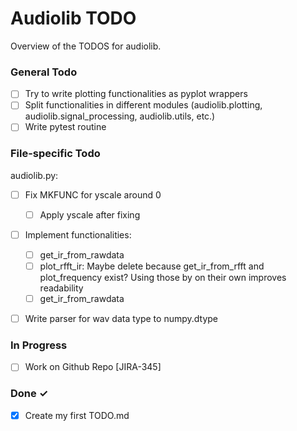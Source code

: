 # Audiolib TODO

Overview of the TODOS for audiolib.

### General Todo

- [ ] Try to write plotting functionalities as pyplot wrappers
- [ ] Split functionalities in different modules
  (audiolib.plotting, audiolib.signal_processing, audiolib.utils, etc.)
- [ ] Write pytest routine

### File-specific Todo

audiolib.py:
- [ ] Fix MKFUNC for yscale around 0
  - [ ] Apply yscale after fixing
- [ ] Implement functionalities:
  - [ ] get_ir_from_rawdata
  - [ ] plot_rfft_ir: Maybe delete because get_ir_from_rfft and plot_frequency exist? Using those by on their own improves readability
  - [ ] get_ir_from_rawdata
- [ ] Write parser for wav data type to numpy.dtype


### In Progress

- [ ] Work on Github Repo [JIRA-345]  

### Done ✓

- [x] Create my first TODO.md  
